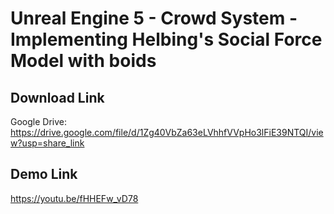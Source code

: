 # Unreal Engine 5 - Crowd System - Implementing Helbing's Social Force Model with boids

## Download Link
Google Drive: https://drive.google.com/file/d/1Zg40VbZa63eLVhhfVVpHo3lFiE39NTQI/view?usp=share_link

## Demo Link
https://youtu.be/fHHEFw_vD78
